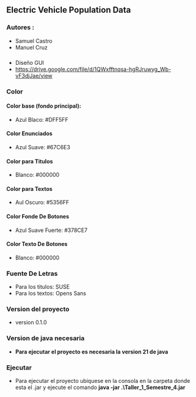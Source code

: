 ## Electric Vehicle Population Data

### Autores :
 + Samuel Castro 
 + Manuel Cruz 
 
 ###
 + Diseño GUI
 + https://drive.google.com/file/d/1QWxfftnqsa-hgRJruwyg_Wb-vF3djJae/view
### Color
#### Color base (fondo principal):
- Azul Blaco: #DFF5FF
#### Color Enunciados
- Azul Suave: #67C6E3
#### Color para Titulos
- Blanco: #000000
#### Color para Textos
- Aul Oscuro: #5356FF
#### Color Fonde De Botones
- Azul Suave Fuerte: #378CE7
#### Color Texto De Botones
- Blanco: #000000
### Fuente De Letras
- Para los titulos: SUSE   
- Para los textos: Opens Sans

### Version del proyecto 
 + version 0.1.0

### Version de java necesaria
 + **Para ejecutar el proyecto es necesaria la version 21 de java**


### Ejecutar
 + Para ejecutar el proyecto ubiquese en la consola en la carpeta donde esta el .jar y ejecute el comando **java -jar .\Taller_1_Semestre_4.jar**
